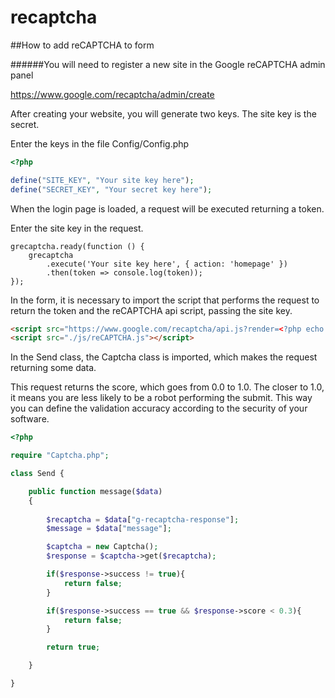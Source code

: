 # recaptcha
##How to add reCAPTCHA to form

######You will need to register a new site in the Google reCAPTCHA admin panel

https://www.google.com/recaptcha/admin/create

After creating your website, you will generate two keys. The site key is the secret.

Enter the keys in the file Config/Config.php

```PHP
<?php

define("SITE_KEY", "Your site key here");
define("SECRET_KEY", "Your secret key here");
```

When the login page is loaded, a request will be executed returning a token.

Enter the site key in the request.

```JS
grecaptcha.ready(function () {
    grecaptcha
        .execute('Your site key here', { action: 'homepage' })
        .then(token => console.log(token));
});
```

In the form, it is necessary to import the script that performs the request to return the token and the reCAPTCHA api script, passing the site key.

```HTML
<script src="https://www.google.com/recaptcha/api.js?render=<?php echo SITE_KEY; ?>"></script>
<script src="./js/reCAPTCHA.js"></script>
```

In the Send class, the Captcha class is imported, which makes the request returning some data.

This request returns the score, which goes from 0.0 to 1.0.
The closer to 1.0, it means you are less likely to be a robot performing the submit. This way you can define the validation accuracy according to the security of your software.

```PHP
<?php

require "Captcha.php";

class Send {

    public function message($data)
    {
        
        $recaptcha = $data["g-recaptcha-response"];
        $message = $data["message"];

        $captcha = new Captcha();
        $response = $captcha->get($recaptcha);

        if($response->success != true){
            return false;
        }

        if($response->success == true && $response->score < 0.3){
            return false;
        }

        return true;

    }

}
```
